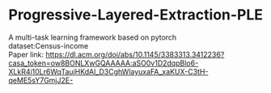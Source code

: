 # Progressive-Layered-Extraction-PLE
A multi-task learning framework based on pytorch  
dataset:Census-income  
Paper link: https://dl.acm.org/doi/abs/10.1145/3383313.3412236?casa_token=ow8BONLXwGQAAAAA:aSO0v1D2dqpBlo6-XLkR4i10Lr6WqTaujHKdAl_D3CghWlayuxaFA_xaKUX-C3tH-qeME5sY7GmjJ2E-
